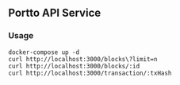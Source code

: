 ## Portto API Service

### Usage
```
docker-compose up -d
curl http://localhost:3000/blocks\?limit=n
curl http://localhost:3000/blocks/:id
curl http://localhost:3000/transaction/:txHash
```